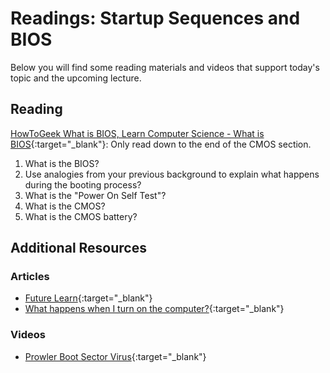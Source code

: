 # Readings: Startup Sequences and BIOS

Below you will find some reading materials and videos that support today's topic and the upcoming lecture.

## Reading

[HowToGeek What is BIOS, Learn Computer Science - What is BIOS](https://www.learncomputerscienceonline.com/bios/){:target="_blank"}: Only read down to the end of the CMOS section.

1. What is the BIOS?
1. Use analogies from your previous background to explain what happens during the booting process?
1. What is the "Power On Self Test"?
1. What is the CMOS?
1. What is the CMOS battery?

## Additional Resources
### Articles

- [Future Learn](https://www.futurelearn.com/courses/computer-systems/0/steps/53497){:target="_blank"}
- [What happens when I turn on the computer?](https://www.geeksforgeeks.org/what-happens-when-we-turn-on-computer/){:target="_blank"}

### Videos

- [Prowler Boot Sector Virus](https://www.youtube.com/watch?v=fSL4J0zhMcY){:target="_blank"}
